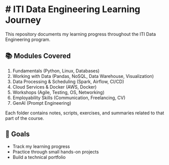 # # ITI Data Engineering Learning Journey

This repository documents my learning progress throughout the ITI Data Engineering program.

## 📚 Modules Covered

1. Fundamentals (Python, Linux, Databases)
2. Working with Data (Pandas, NoSQL, Data Warehouse, Visualization)
3. Data Processing & Scheduling (Spark, Airflow, CI/CD)
4. Cloud Services & Docker (AWS, Docker)
5. Workshops (Agile, Testing, OS, Networking)
6. Employability Skills (Communication, Freelancing, CV)
7. GenAI (Prompt Engineering)

Each folder contains notes, scripts, exercises, and summaries related to that part of the course.

## 🚀 Goals

- Track my learning progress
- Practice through small hands-on projects
- Build a technical portfolio
